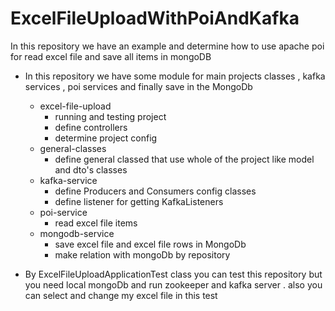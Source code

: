 # ExcelFileUploadWithPoiAndKafka
In this repository we have an example and determine how to use apache poi for read excel file and save all items in mongoDB

* In this repository we have some module for main projects classes , kafka services , poi services and finally save in the MongoDb
  * excel-file-upload
    * running and testing project
    * define controllers
    * determine project config
  * general-classes
    * define general classed that use whole of the project like model and dto's classes
  * kafka-service
    * define Producers and Consumers config classes
    * define listener for getting KafkaListeners 
  * poi-service
    * read excel file items
  * mongodb-service
    * save excel file and excel file rows in MongoDb
    * make relation with mongoDb by repository
  
  
 * By ExcelFileUploadApplicationTest class you can test this repository but you need local mongoDb and run zookeeper and kafka server
 . also you can select and change my excel file in this test
